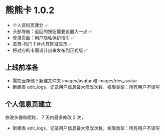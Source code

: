 # 熊熊卡 1.0.2

-   个人资料页建立 ✅
-   头部导航：返回的按钮需要设置大一点 ✅
-   登录页面：用户隐私保护指引 ✅
-   首页-热门卡片内容区域显示 ✅
-   把对应的卡面设计出来发布到正式版 ✅

## 上线前准备

-   需在云存储下新建文件夹 images/avatar 和 images/dev_avatar
-   新建表 edit_logs，记录用户信息最大修改次数，权限类型：所有用户不读写

## 个人信息页建立

修改头像和昵称， 7 天内最多修改 2 次，

-   新建表 edit_logs，记录用户信息最大修改次数，权限类型：所有用户不读写
